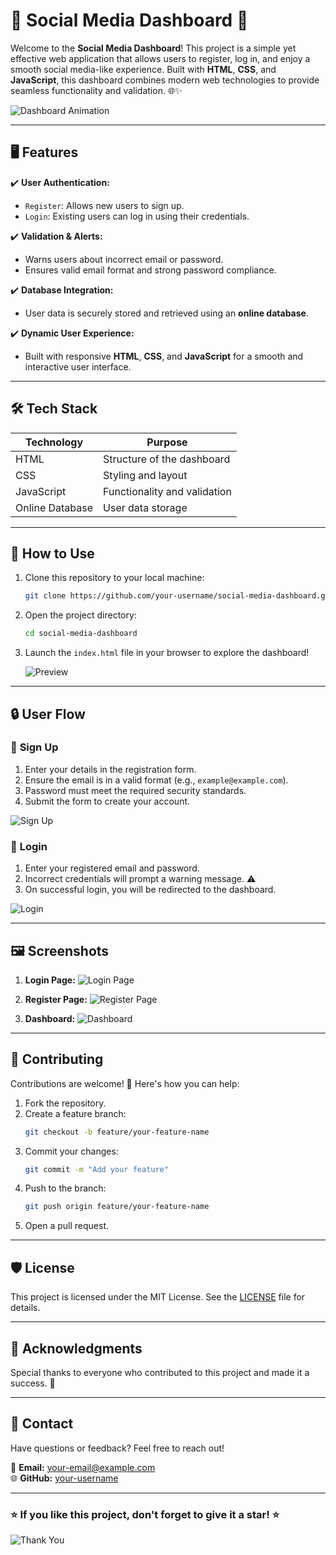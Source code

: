 # 🌟 Social Media Dashboard 🌟

Welcome to the **Social Media Dashboard**! This project is a simple yet effective web application that allows users to register, log in, and enjoy a smooth social media-like experience. Built with **HTML**, **CSS**, and **JavaScript**, this dashboard combines modern web technologies to provide seamless functionality and validation. 🌐✨

![Dashboard Animation](https://media.giphy.com/media/3o7TKsQnPO7EwlsGdy/giphy.gif)

---

## 🖥️ Features

✔️ **User Authentication:**
- `Register`: Allows new users to sign up.
- `Login`: Existing users can log in using their credentials.

✔️ **Validation & Alerts:**
- Warns users about incorrect email or password.
- Ensures valid email format and strong password compliance.

✔️ **Database Integration:**
- User data is securely stored and retrieved using an **online database**.

✔️ **Dynamic User Experience:**
- Built with responsive **HTML**, **CSS**, and **JavaScript** for a smooth and interactive user interface.

---

## 🛠️ Tech Stack

| Technology      | Purpose                    |
|-----------------|----------------------------|
| HTML            | Structure of the dashboard |
| CSS             | Styling and layout         |
| JavaScript      | Functionality and validation|
| Online Database | User data storage          |

---

## 🚀 How to Use

1. Clone this repository to your local machine:
   ```bash
   git clone https://github.com/your-username/social-media-dashboard.git
   ```

2. Open the project directory:
   ```bash
   cd social-media-dashboard
   ```

3. Launch the `index.html` file in your browser to explore the dashboard!

   ![Preview](https://via.placeholder.com/600x300?text=Screenshot+of+Login+Page)

---

## 🔒 User Flow

### 🔑 **Sign Up**
1. Enter your details in the registration form.
2. Ensure the email is in a valid format (e.g., `example@example.com`).
3. Password must meet the required security standards.
4. Submit the form to create your account.

![Sign Up](https://media.giphy.com/media/JIX9t2j0ZTN9S/giphy.gif)

### 🚪 **Login**
1. Enter your registered email and password.
2. Incorrect credentials will prompt a warning message. ⚠️
3. On successful login, you will be redirected to the dashboard.

![Login](https://media.giphy.com/media/l0Exk8EUzSLsrErEQ/giphy.gif)

---

## 🖼️ Screenshots

1. **Login Page:**
   ![Login Page](https://via.placeholder.com/600x300?text=Login+Page+Screenshot)

2. **Register Page:**
   ![Register Page](https://via.placeholder.com/600x300?text=Register+Page+Screenshot)

3. **Dashboard:**
   ![Dashboard](https://via.placeholder.com/600x300?text=Dashboard+Screenshot)

---

## 🤝 Contributing

Contributions are welcome! 🎉 Here's how you can help:

1. Fork the repository.
2. Create a feature branch:
   ```bash
   git checkout -b feature/your-feature-name
   ```
3. Commit your changes:
   ```bash
   git commit -m "Add your feature"
   ```
4. Push to the branch:
   ```bash
   git push origin feature/your-feature-name
   ```
5. Open a pull request.

---

## 🛡️ License

This project is licensed under the MIT License. See the [LICENSE](LICENSE) file for details.

---

## 🙌 Acknowledgments

Special thanks to everyone who contributed to this project and made it a success. 🌟

---

## 📧 Contact

Have questions or feedback? Feel free to reach out!

📩 **Email:** your-email@example.com  
🌐 **GitHub:** [your-username](https://github.com/your-username)  

---

### ⭐ If you like this project, don't forget to give it a star! ⭐

![Thank You](https://media.giphy.com/media/d31w24psGYeekCZy/giphy.gif)
